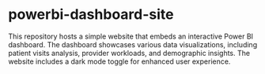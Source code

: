 # powerbi-dashboard-site
This repository hosts a simple website that embeds an interactive Power BI dashboard. The dashboard showcases various data visualizations, including patient visits analysis, provider workloads, and demographic insights. The website includes a dark mode toggle for enhanced user experience.
